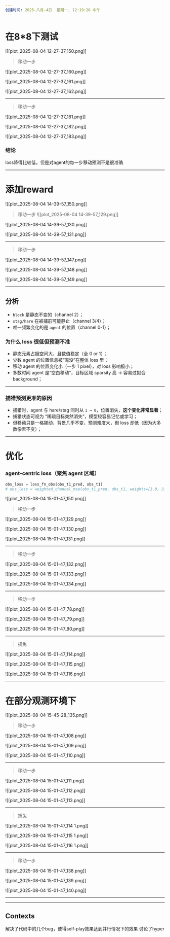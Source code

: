 ```yaml
---
创建时间: 2025-八月-4日  星期一, 12:19:26 中午
---
```


# 在8\*8下测试

![[plot_2025-08-04 12-27-37_150.png]]

>移动一步

![[plot_2025-08-04 12-27-37_160.png]]

![[plot_2025-08-04 12-27-37_161.png]]

![[plot_2025-08-04 12-27-37_162.png]]


---

>移动一步

![[plot_2025-08-04 12-27-37_181.png]]

![[plot_2025-08-04 12-27-37_182.png]]

![[plot_2025-08-04 12-27-37_183.png]]


### 结论
loss降得比较低，但是对agent的每一步移动预测不是很准确


---
# 添加reward

![[plot_2025-08-04 14-39-57_150.png]]


>移动一步
![[plot_2025-08-04 14-39-57_129.png]]

![[plot_2025-08-04 14-39-57_130.png]]

![[plot_2025-08-04 14-39-57_131.png]]

---


>移动一步

![[plot_2025-08-04 14-39-57_147.png]]

![[plot_2025-08-04 14-39-57_148.png]]

![[plot_2025-08-04 14-39-57_149.png]]

---


## 分析


* `block` 是静态不变的（channel 2）；
* `stag/hare` 在被捕前可能静止（channel 3/4）；
* 唯一频繁变化的是 `agent` 的位置（channel 0-1）；

### 为什么 loss 很低但预测不准

* 静态元素占据空间大，且数值稳定（全 0 or 1）；
* 少数 agent 的位置信息被“淹没”在整体 loss 里；
* 移动 agent 的位置变化小（一步 1 pixel），对 loss 影响极小；
* 多数时间 agent 是“空白移动”，目标区域 sparsity 高 → 容易过拟合 background；

---

### 捕猎预测更准的原因

* 捕猎时，agent 与 hare/stag 同时从 `1 → 0`，位置消失，**这个变化非常显著**；
* 捕猎状态可视为 “稀疏目标突然消失”，模型较容易记忆或学习；
* 但移动只是一格挪动，背景几乎不变，预测难度大，但 loss 却低（因为大多数像素不变）；


---

# 优化

###  **agent-centric loss（聚焦 agent 区域）**

```python
obs_loss = loss_fn_obs(obs_t1_pred, obs_t1)
# obs_loss = weighted_channel_mse(obs_t1_pred, obs_t1, weights=[3.0, 3.0, 1.0, 1.0, 1.0])
```

![[plot_2025-08-04 15-01-47_150.png]]



>移动一步



![[plot_2025-08-04 15-01-47_129.png]]

![[plot_2025-08-04 15-01-47_130.png]]

![[plot_2025-08-04 15-01-47_131.png]]


---



>移动一步


![[plot_2025-08-04 15-01-47_132.png]]

![[plot_2025-08-04 15-01-47_133.png]]

![[plot_2025-08-04 15-01-47_134.png]]

---


>移动一步


![[plot_2025-08-04 15-01-47_78.png]]

![[plot_2025-08-04 15-01-47_79.png]]

![[plot_2025-08-04 15-01-47_80.png]]


---


>捕兔

![[plot_2025-08-04 15-01-47_114.png]]

![[plot_2025-08-04 15-01-47_115.png]]


![[plot_2025-08-04 15-01-47_116.png]]


---


# 在部分观测环境下

![[plot_2025-08-04 15-45-28_135.png]]



>移动一步


![[plot_2025-08-04 15-01-47_108.png]]

![[plot_2025-08-04 15-01-47_109.png]]

![[plot_2025-08-04 15-01-47_110.png]]

---


>移动一步



![[plot_2025-08-04 15-01-47_111.png]]

![[plot_2025-08-04 15-01-47_112.png]]

![[plot_2025-08-04 15-01-47_113.png]]

---


>捕兔

![[plot_2025-08-04 15-01-47_114 1.png]]

![[plot_2025-08-04 15-01-47_115 1.png]]

![[plot_2025-08-04 15-01-47_116 1.png]]

---


>移动一步


![[plot_2025-08-04 15-01-47_138.png]]

![[plot_2025-08-04 15-01-47_139.png]]

![[plot_2025-08-04 15-01-47_140.png]]




---
---

## Contexts
解决了代码中的几个bug，使得self-play效果达到并行情况下的效果
讨论了hyper
